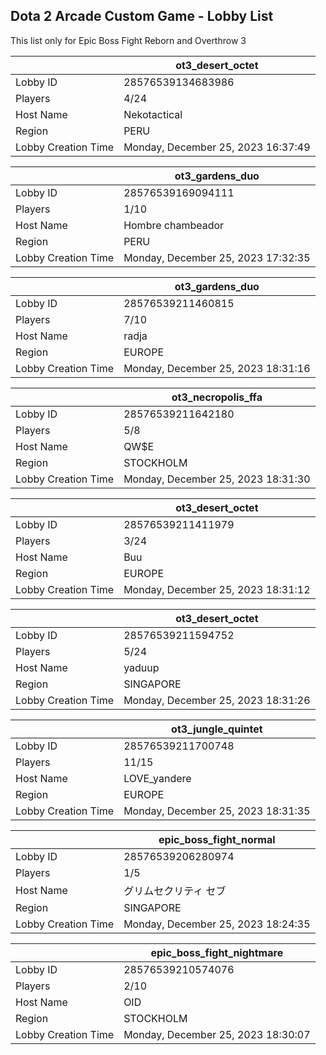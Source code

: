 ## Dota 2 Arcade Custom Game - Lobby List

This list only for Epic Boss Fight Reborn and Overthrow 3

|  | ot3_desert_octet |
| ------ | ------ |
| Lobby ID | 28576539134683986 |
| Players | 4/24 |
| Host Name | Nekotactical |
| Region | PERU |
| Lobby Creation Time | Monday, December 25, 2023 16:37:49 |


|  | ot3_gardens_duo |
| ------ | ------ |
| Lobby ID | 28576539169094111 |
| Players | 1/10 |
| Host Name | Hombre chambeador |
| Region | PERU |
| Lobby Creation Time | Monday, December 25, 2023 17:32:35 |


|  | ot3_gardens_duo |
| ------ | ------ |
| Lobby ID | 28576539211460815 |
| Players | 7/10 |
| Host Name | radja |
| Region | EUROPE |
| Lobby Creation Time | Monday, December 25, 2023 18:31:16 |


|  | ot3_necropolis_ffa |
| ------ | ------ |
| Lobby ID | 28576539211642180 |
| Players | 5/8 |
| Host Name | QW$E |
| Region | STOCKHOLM |
| Lobby Creation Time | Monday, December 25, 2023 18:31:30 |


|  | ot3_desert_octet |
| ------ | ------ |
| Lobby ID | 28576539211411979 |
| Players | 3/24 |
| Host Name | Buu |
| Region | EUROPE |
| Lobby Creation Time | Monday, December 25, 2023 18:31:12 |


|  | ot3_desert_octet |
| ------ | ------ |
| Lobby ID | 28576539211594752 |
| Players | 5/24 |
| Host Name | yaduup |
| Region | SINGAPORE |
| Lobby Creation Time | Monday, December 25, 2023 18:31:26 |


|  | ot3_jungle_quintet |
| ------ | ------ |
| Lobby ID | 28576539211700748 |
| Players | 11/15 |
| Host Name | LOVE_yandere |
| Region | EUROPE |
| Lobby Creation Time | Monday, December 25, 2023 18:31:35 |


|  | epic_boss_fight_normal |
| ------ | ------ |
| Lobby ID | 28576539206280974 |
| Players | 1/5 |
| Host Name | グリムセクリティ セブ |
| Region | SINGAPORE |
| Lobby Creation Time | Monday, December 25, 2023 18:24:35 |


|  | epic_boss_fight_nightmare |
| ------ | ------ |
| Lobby ID | 28576539210574076 |
| Players | 2/10 |
| Host Name | OID |
| Region | STOCKHOLM |
| Lobby Creation Time | Monday, December 25, 2023 18:30:07 |


